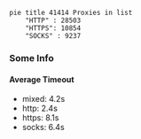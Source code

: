 
```mermaid
pie title 41414 Proxies in list
    "HTTP" : 28503
    "HTTPS": 10854
    "SOCKS" : 9237
```

### Some Info
#### Average Timeout

- mixed: 4.2s
- http: 2.4s
- https: 8.1s
- socks: 6.4s
